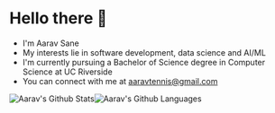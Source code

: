 # Hello there :wave: 
* I'm Aarav Sane
* My interests lie in software development, data science and AI/ML
* I'm currently pursuing a Bachelor of Science degree in Computer Science at UC Riverside
* You can connect with me at <a href="mailto:aaravtennis@gmail.com" target="_blank">aaravtennis@gmail.com</a>

<img align="center" style="padding:0" src="https://github-readme-stats.vercel.app/api?username=skyguy-netizen&show_icons=true&count_private=true&include_all_commits=true&hide_border=true&theme=gruvbox" alt="Aarav's Github Stats"><img align="center" style="padding:0" src="https://github-readme-stats.vercel.app/api/top-langs/?username=skyguy-netizen&layout=compact&hide_border=true&bg_color=0D1117&text_color=F0F6FC" alt="Aarav's Github Languages">
<!-- 
[comment]: # [![willianrod's wakatime stats](https://github-readme-stats.vercel.app/api/wakatime?username=skyguynetizen)](https://github.com/skyguy-netizen/github-readme-stats) -->
